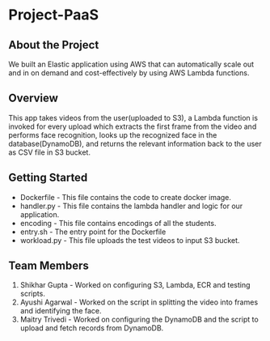# Project-PaaS

## About the Project

We built an Elastic application using AWS that can automatically scale out and in on demand and cost-effectively by using AWS Lambda functions.


## Overview

This app takes videos from the user(uploaded to S3), a Lambda function is invoked for every upload which extracts the first frame from the video and performs face recognition, looks up the recognized face in the database(DynamoDB), and returns the relevant information back to the user as CSV file in S3 bucket.

## Getting Started

- Dockerfile - This file contains the code to create docker image.
- handler.py - This file contains the lambda handler and logic for our application.
- encoding - This file contains encodings of all the students.
- entry.sh - The entry point for the Dockerfile
- workload.py - This file uploads the test videos to input S3 bucket.

## Team Members

1. Shikhar Gupta - Worked on configuring S3, Lambda, ECR and testing scripts.
2. Ayushi Agarwal - Worked on the script in splitting the video into frames and identifying the face.
3. Maitry Trivedi - Worked on configuring the DynamoDB and the script to upload and fetch records from DynamoDB.